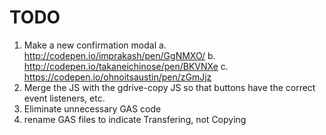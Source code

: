 # TODO

1. Make a new confirmation modal
    a. http://codepen.io/imprakash/pen/GgNMXO/ 
    b. http://codepen.io/takaneichinose/pen/BKVNXe
    c. https://codepen.io/ohnoitsaustin/pen/zGmJjz
2. Merge the JS with the gdrive-copy JS so that buttons have the correct event listeners, etc.
3. Eliminate unnecessary GAS code 
4. rename GAS files to indicate Transfering, not Copying